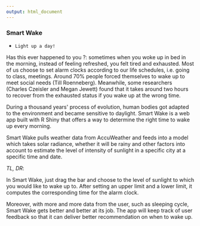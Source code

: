 ```yaml
---
output: html_document
---
```

### Smart Wake

  * `Light up a day!`


Has this ever happened to you ?: sometimes when you woke up in bed in the morning, instead of feeling refreshed, you felt tired and exhausted. Most of us choose to set alarm clocks according to our life schedules, i.e. going to class, meetings. Around 70% people forced themselves to wake up to meet social needs (Till Roenneberg). Meanwhile, some researchers (Charles Czeisler and Megan Jewett) found that it takes around two hours to recover from the exhausted status if you wake up at the wrong time.

During a thousand years' process of evolution, human bodies got adapted to the environment and became sensitive to daylight. Smart Wake is a web app built with R Shiny that offers a way to determine the right time to wake up every morning.

Smart Wake pulls weather data from AccuWeather and feeds into a model which takes solar radiance, whether it will be rainy and other factors into account to estimate the level of intensity of sunlight in a specific city at a specific time and date. 

_TL, DR_:

In Smart Wake, just drag the bar and choose to the level of sunlight to which you would like to wake up to. After setting an upper limit and a lower limit, it computes the corresponding time for the alarm clock.

Moreover, with more and more data from the user, such as sleeping cycle, Smart Wake gets better and better at its job. The app will keep track of user feedback so that it can deliver better recommendation on when to wake up.
